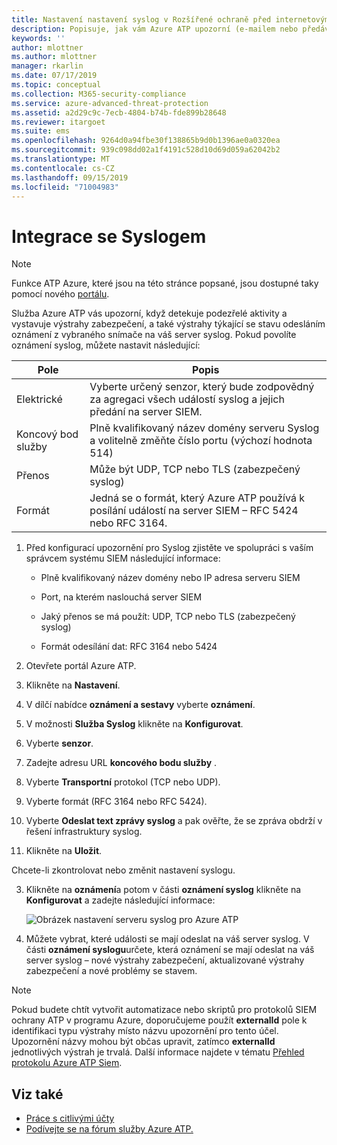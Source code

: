 ```yaml
---
title: Nastavení nastavení syslog v Rozšířené ochraně před internetovými útoky Azure | Microsoft Docs
description: Popisuje, jak vám Azure ATP upozorní (e-mailem nebo předáváním událostí v Azure ATP), když detekuje podezřelé aktivity.
keywords: ''
author: mlottner
ms.author: mlottner
manager: rkarlin
ms.date: 07/17/2019
ms.topic: conceptual
ms.collection: M365-security-compliance
ms.service: azure-advanced-threat-protection
ms.assetid: a2d29c9c-7ecb-4804-b74b-fde899b28648
ms.reviewer: itargoet
ms.suite: ems
ms.openlocfilehash: 9264d0a94fbe30f138865b9d0b1396ae0a0320ea
ms.sourcegitcommit: 939c098dd02a1f4191c528d10d69d059a62042b2
ms.translationtype: MT
ms.contentlocale: cs-CZ
ms.lasthandoff: 09/15/2019
ms.locfileid: "71004983"
---
```

# <a name="integrate-with-syslog"></a>Integrace se Syslogem

> [!NOTE]
> Funkce ATP Azure, které jsou na této stránce popsané, jsou dostupné taky pomocí nového [portálu](https://portal.cloudappsecurity.com).

Služba Azure ATP vás upozorní, když detekuje podezřelé aktivity a vystavuje výstrahy zabezpečení, a také výstrahy týkající se stavu odesláním oznámení z vybraného snímače na váš server syslog. Pokud povolíte oznámení syslog, můžete nastavit následující:

   |Pole|Popis|
   |---------|---------------|
   |Elektrické|Vyberte určený senzor, který bude zodpovědný za agregaci všech událostí syslog a jejich předání na server SIEM.|
   |Koncový bod služby|Plně kvalifikovaný název domény serveru Syslog a volitelně změňte číslo portu (výchozí hodnota 514)|
   |Přenos|Může být UDP, TCP nebo TLS (zabezpečený syslog)|
   |Formát|Jedná se o formát, který Azure ATP používá k posílání událostí na server SIEM – RFC 5424 nebo RFC 3164.|

1. Před konfigurací upozornění pro Syslog zjistěte ve spolupráci s vaším správcem systému SIEM následující informace:

   -   Plně kvalifikovaný název domény nebo IP adresa serveru SIEM

   -   Port, na kterém naslouchá server SIEM

   -   Jaký přenos se má použít: UDP, TCP nebo TLS (zabezpečený syslog)

   -   Formát odesílání dat: RFC 3164 nebo 5424

1. Otevřete portál Azure ATP. 
2. Klikněte na **Nastavení**.
3. V dílčí nabídce **oznámení a sestavy** vyberte **oznámení**. 
1. V možnosti **Služba Syslog** klikněte na **Konfigurovat**.
1. Vyberte **senzor**. 
1. Zadejte adresu URL **koncového bodu služby** .
1. Vyberte **Transportní** protokol (TCP nebo UDP). 
1. Vyberte formát (RFC 3164 nebo RFC 5424). 
1. Vyberte **Odeslat text zprávy syslog** a pak ověřte, že se zpráva obdrží v řešení infrastruktury syslog. 
1. Klikněte na **Uložit**. 

Chcete-li zkontrolovat nebo změnit nastavení syslogu.  

3. Klikněte na **oznámení**a potom v části **oznámení syslog** klikněte na **Konfigurovat** a zadejte následující informace:

   ![Obrázek nastavení serveru syslog pro Azure ATP](media/atp-syslog.png)

4. Můžete vybrat, které události se mají odeslat na váš server syslog. V části **oznámení syslogu**určete, která oznámení se mají odeslat na váš server syslog – nové výstrahy zabezpečení, aktualizované výstrahy zabezpečení a nové problémy se stavem.

> [!NOTE]
> Pokud budete chtít vytvořit automatizace nebo skriptů pro protokolů SIEM ochrany ATP v programu Azure, doporučujeme použít **externalId** pole k identifikaci typu výstrahy místo názvu upozornění pro tento účel. Upozornění názvy mohou být občas upravit, zatímco **externalId** jednotlivých výstrah je trvalá. Další informace najdete v tématu [Přehled protokolu Azure ATP Siem](cef-format-sa.md). 


## <a name="see-also"></a>Viz také

- [Práce s citlivými účty](sensitive-accounts.md)
- [Podívejte se na fórum služby Azure ATP.](https://aka.ms/azureatpcommunity)
